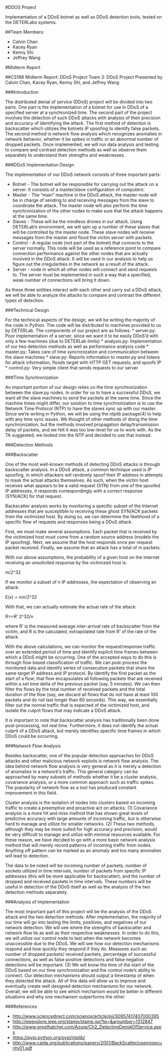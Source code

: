 #DDOS Project

Implementation of a DDoS botnet as well as DDoS detection tools, tested on the DETERLabs systems.

##Team Members:
* Calvin Chan
* Kacey Ryan
* Kenny Shi
* Jeffrey Wang

#Midterm Report

##CS188 Midterm Report: DDoS Project
Team 3: DDoS Project
Presented by Calvin Chan, Kacey Ryan, Kenny Shi, and Jeffrey Wang

###Introduction

The distributed denial of service (DDoS) project will be divided into two parts. One part is the implementation of a botnet for use in DDoS of a specified server at a synchronized time. The second part of the project involves the detection of such DDoS attacks with analysis of their precision and accuracy of identifying the attack. The first method of detection is backscatter which utilizes the botnets IP spoofing to identify false packets. The second method is network flow analysis which recognizes anomalies in network behavior, whether it be spikes in traffic or an abnormal number of dropped packets. Once implemented, we will run data analysis and testing to compare and contrast detection methods as well as observe them separately to understand their strengths and weaknesses.
	
###DDoS Implementation Design

The implementation of our DDoS network consists of three important parts:
* Botnet - The botnet will be responsible for carrying out the attack on a server. It consists of a master/slave configuration of computers:
* Master - The “main” machine in the DDoS attack, the master node will be in charge of sending to and receiving messages from the slave to coordinate the attack. The master node will also perform the time synchronization of the other nodes to make sure that the attack happens at the same time.
* Slaves - These will be the mindless drones in our attack. Using DETERLab’s environment, we will spin up a number of these slaves that will be controlled by the master node. These slave nodes will receive messages from the master and flood the victim server with packets.
* Control - A regular node (not part of the botnet) that connects to the server normally. This node will be used as a reference point to compare connection performance against the other nodes that are actually involved in the DDoS attack. It will be used in our analysis to help us figure out the irregularities in the network as a result of the attack. 
* Server - node in which all other nodes will connect and send requests to. The server must be implemented in such a way that a specified, weak number of connections will bring it down.

As these three entities interact with each other and carry out a DDoS attack, we will be able to analyze the attacks to compare and contrast the different types of detection.

###Technical Design

For the technical aspects of the design, we will be writing the majority of the code in Python. The code will be distributed to machines provided to us by DETERLab. The components of our project are as follows:
	* server.py: Poor implementation of a server, since we want it to be easily DDoS’d with only a few machines (due to DETERLab limits)
	* analysis.py: Implementation of our two detection methods as well as performance analysis code
	* master.py: Takes care of time syncronization and communication between the slave machines
	* slave.py: Reports information to master.py and listens for attack information, floods target with HTTP GET requests, and spoofs IP 
	* control.py: Very simple client that sends requests to our server

###Time Synchronization

An important portion of our design relies on the time synchronization between the slave.py nodes. In order for us to have a successful DDoS, we want all the slave machines to send the packets at the same time. Since the machine times might differ, our solution to time synchronization is to use the Network Time Protocol (NTP) to have the slaves sync up with our master. Since we’re writing in Python, we will be using the ntplib package(4) to help with any time sync issues. We thought of other methods of doing the time synchronization, but the methods involved propagation delay/transmission delay of packets, and we felt it was too low-level for us to work with. As the TA suggested, we looked into the NTP and decided to use that instead.

###Detection Methods

###Backscatter

One of the most well-known methods of detecting DDoS attacks is through backscatter analysis. In a DDoS attack, a common technique used is IP spoofing, in which attackers will randomly spoof their IP address in attempts to mask the actual attacks themselves. As such, when the victim host receives what appears to be a valid request (SYN) from one of the spoofed IP addresses, it responds correspondingly with a correct response (SYN/ACK) for that request.

Backscatter analysis works by monitoring a specific subset of the Internet addresses that are susceptible to receiving these ghost SYN/ACK packets from the victimized host. By doing so, we can determine the likelihood of a specific flow of requests and responses being a DDoS attack. 

First, we must make several assumptions. Each packet that is received by the victimized host must come from a random source address (models the IP spoofing). Next, we assume that the host responds once per request packet received. Finally, we assume that an attack has a total of m packets.

With our above assumptions, the probability of a given host on the internet receiving an unsolicited response by the victimized host is:

m/2^32

If we monitor a subset of n IP addresses, the expectation of observing an attack:

E(x) = nm/2^32 

With that, we can actually estimate the actual rate of the attack:

R>=R’ 2^32/n
	
where R’ is the measured average inter-arrival rate of backscatter from the victim, and R is the calculated, extrapolated rate from R’ of the rate of the attack.

With the above calculations, we can monitor the request/response traffic over an extended period of time and identify explicit time frames between which a DDoS might be occurring. One of the accepted ways to do this is through flow based classification of traffic. We can post-process the monitored data and identify series of consecutive packets that share the same target IP address and IP protocol. By identify the first packet as the start of a flow; that flow encapsulates all following packets that are received within a set time delta of the previous packet (say, 5 minutes). We can then filter the flows by the total number of received packets and the total duration of the flow (say, we discard all flows that do not have at least 100 packets and do not last longer than 60 seconds). This way, we essentially filter out the normal traffic that is expected of the victimized host, and isolate the culprit flows that may indicate a DDoS attack.

It is important to note that backscatter analysis has traditionally been done post-processing, not real time. Furthermore, it does not identify the actual culprit of a DDoS attack, but merely identifies specific time frames in which DDoS could be occurring.

###Network Flow Analysis

Besides backscatter, one of the popular detection approaches for DDoS attacks and other malicious network exploits is network flow analysis. The idea behind network flow analysis is very general as it is merely a detection of anomalies in a network’s traffic. This general category can be approached by many subsets of methods whether it be a cluster analysis, covariance analysis, or a more common approach such as traffic spikes. The popularity of network flow as a tool has produced constant improvement in this field. 

Cluster analysis is the isolation of nodes into clusters based on incoming traffic to create a preemptive and proactive act on attacks. (1) Covariance analysis is a more hit and miss method that has shown great levels of predictive accuracy with large amounts of incoming traffic, but is otherwise hard to manage and utilize for smaller networks. (2) These two methods, although they may be more suited for high accuracy and precision, would be very difficult to manage and utilize with minimal resources available. For these reason, we have decided to go with a more basic network analysis method that will merely record patterns of incoming traffic from nodes. Anything off pattern can be marked as an anomaly and too many anomalies will lead to detection.

The data to be noted will be incoming number of packets, number of sockets utilized in time intervals, number of packets from specific IP addresses (this will be more applicable for backscatter), and the number of dropped and received packets in time intervals. These numbers will be useful in detection of the DDoS itself as well as the analysis of the two detection methods separately. 

###Analysis of Implementation

The most important part of this project will be the analysis of the DDoS attack and the two detection methods. After implementation, the majority of our time will go into testing the limits, positives, and negatives of our network detection. We will see where the strengths of backscatter and network flow lie as well as their respective weaknesses. In order to do this, we will utilize our control node to test when the network becomes unaccessible due to the DDoS. We will see how our detection mechanisms respond and how quickly they respond if they do. Measures such as: number of dropped packets/ received packets, percentage of successful connections, as well as false positive detections and false negative detections will be important. (3) We will know the time of the start of the DDoS based on our time synchronization and the control node’s ability to connect. Our detection mechanisms should output a timestamp of when they detected the attack. All of this data will allow us to improve and eventually create well designed detection mechanisms for our network. Overall, we will be able to see which mechanism would be better in different situations and why one mechanism outperforms the other.

###References
* http://www.sciencedirect.com/science/article/pii/S0957417407000395
* http://ieeexplore.ieee.org/stamp/stamp.jsp?tp=&arnumber=1312847
* http://www.gregthatcher.com/Azure/Ch2_DetectingDenialOfService.aspx
* https://pypi.python.org/pypi/ntplib/ 
* http://www.caida.org/publications/papers/2001/BackScatter/usenixsecurity01.pdf

